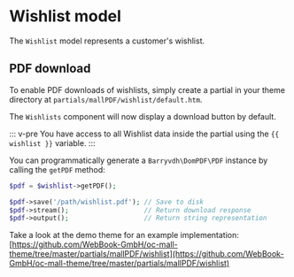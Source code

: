 # Wishlist model



The `Wishlist` model represents a customer's wishlist.

## PDF download

To enable PDF downloads of wishlists, simply create a partial in 
your theme directory at `partials/mallPDF/wishlist/default.htm`.

The `Wishlists` component will now display a download button by default.

::: v-pre
You have access to all Wishlist data inside the partial
using the `{{ wishlist }}` variable.
:::



You can programmatically generate a `Barryvdh\DomPDF\PDF` instance by
calling the `getPDF` method:

```php
$pdf = $wishlist->getPDF();

$pdf->save('/path/wishlist.pdf'); // Save to disk
$pdf->stream();                   // Return download response
$pdf->output();                   // Return string representation
```

Take a look at the demo theme for an example implementation:
[https://github.com/WebBook-GmbH/oc-mall-theme/tree/master/partials/mallPDF/wishlist](https://github.com/WebBook-GmbH/oc-mall-theme/tree/master/partials/mallPDF/wishlist)
